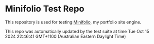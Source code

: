 # Minifolio Test Repo

This repository is used for testing [Minifolio](https://github.com/MaddyGuthridge/Minifolio), my portfolio site engine.

This repo was automatically updated by the test suite at time Tue Oct 15 2024 22:46:41 GMT+1100 (Australian Eastern Daylight Time)
